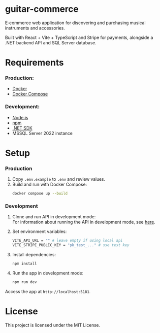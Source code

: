 # guitar-commerce
E‑commerce web application for discovering and purchasing musical instruments and accessories.

Built with React + Vite + TypeScript and Stripe for payments, alongside a .NET backend API and SQL Server database.

# Requirements

### Production:

- [Docker](https://www.docker.com/)
- [Docker Compose](https://docs.docker.com/compose/)

### Development:

- [Node.js](https://nodejs.org/)
- [npm](https://www.npmjs.com/)
- [.NET SDK](https://dotnet.microsoft.com/en-us/download)
- MSSQL Server 2022 instance

# Setup

### Production

1. Copy `.env.example` to `.env` and review values.
2. Build and run with Docker Compose:
    ```bash
    docker compose up --build
    ```

### Development

1. Clone and run API in development mode: \
For information about running the API in development mode, see [here](https://github.com/greatlolz/guitarcommerce-api).

2. Set environment variables:
    ```bash
    VITE_API_URL = "" # leave empty if using local api
    VITE_STRIPE_PUBLIC_KEY = "pk_test_..." # use test key
    ```

3. Install dependencies:
    ```bash
    npm install
    ```

4. Run the app in development mode:
    ```bash
    npm run dev
    ```

Access the app at `http://localhost:5181`.

# License

This project is licensed under the MIT License.